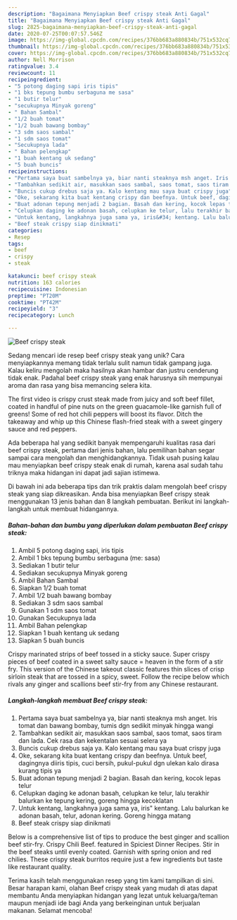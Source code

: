 ```yaml
---
description: "Bagaimana Menyiapkan Beef crispy steak Anti Gagal"
title: "Bagaimana Menyiapkan Beef crispy steak Anti Gagal"
slug: 2825-bagaimana-menyiapkan-beef-crispy-steak-anti-gagal
date: 2020-07-25T00:07:57.546Z
image: https://img-global.cpcdn.com/recipes/376bb683a880834b/751x532cq70/beef-crispy-steak-foto-resep-utama.jpg
thumbnail: https://img-global.cpcdn.com/recipes/376bb683a880834b/751x532cq70/beef-crispy-steak-foto-resep-utama.jpg
cover: https://img-global.cpcdn.com/recipes/376bb683a880834b/751x532cq70/beef-crispy-steak-foto-resep-utama.jpg
author: Nell Morrison
ratingvalue: 3.4
reviewcount: 11
recipeingredient:
- "5 potong daging sapi iris tipis"
- "1 bks tepung bumbu serbaguna me sasa"
- "1 butir telur"
- "secukupnya Minyak goreng"
- " Bahan Sambal"
- "1/2 buah tomat"
- "1/2 buah bawang bombay"
- "3 sdm saos sambal"
- "1 sdm saos tomat"
- "Secukupnya lada"
- " Bahan pelengkap"
- "1 buah kentang uk sedang"
- "5 buah buncis"
recipeinstructions:
- "Pertama saya buat sambelnya ya, biar nanti steaknya msh anget. Iris tomat dan bawang bombay, tumis dgn sedikit minyak hingga wangi"
- "Tambahkan sedikit air, masukkan saos sambal, saos tomat, saos tiram dan lada. Cek rasa dan kekentalan sesuai selera ya"
- "Buncis cukup drebus saja ya. Kalo kentang mau saya buat crispy juga"
- "Oke, sekarang kita buat kentang crispy dan beefnya. Untuk beef, dagingnya diiris tipis, cuci bersih, pukul-pukul dgn ulekan kalo dirasa kurang tipis ya"
- "Buat adonan tepung menjadi 2 bagian. Basah dan kering, kocok lepas telur"
- "Celupkan daging ke adonan basah, celupkan ke telur, lalu terakhir balurkan ke tepung kering, goreng hingga kecoklatan"
- "Untuk kentang, langkahnya juga sama ya, iris&#34; kentang. Lalu balurkan ke adonan basah, telur, adonan kering. Goreng hingga matang"
- "Beef steak crispy siap dinikmati"
categories:
- Resep
tags:
- beef
- crispy
- steak

katakunci: beef crispy steak 
nutrition: 163 calories
recipecuisine: Indonesian
preptime: "PT20M"
cooktime: "PT42M"
recipeyield: "3"
recipecategory: Lunch

---
```



![Beef crispy steak](https://img-global.cpcdn.com/recipes/376bb683a880834b/751x532cq70/beef-crispy-steak-foto-resep-utama.jpg)

Sedang mencari ide resep beef crispy steak yang unik? Cara menyiapkannya memang tidak terlalu sulit namun tidak gampang juga. Kalau keliru mengolah maka hasilnya akan hambar dan justru cenderung tidak enak. Padahal beef crispy steak yang enak harusnya sih mempunyai aroma dan rasa yang bisa memancing selera kita.

The first video is crispy crust steak made from juicy and soft beef fillet, coated in handful of pine nuts on the green guacamole-like garnish full of greens! Some of red hot chili peppers will boost its flavor. Ditch the takeaway and whip up this Chinese flash-fried steak with a sweet gingery sauce and red peppers.

Ada beberapa hal yang sedikit banyak mempengaruhi kualitas rasa dari beef crispy steak, pertama dari jenis bahan, lalu pemilihan bahan segar sampai cara mengolah dan menghidangkannya. Tidak usah pusing kalau mau menyiapkan beef crispy steak enak di rumah, karena asal sudah tahu triknya maka hidangan ini dapat jadi sajian istimewa.


Di bawah ini ada beberapa tips dan trik praktis dalam mengolah beef crispy steak yang siap dikreasikan. Anda bisa menyiapkan Beef crispy steak menggunakan 13 jenis bahan dan 8 langkah pembuatan. Berikut ini langkah-langkah untuk membuat hidangannya.

<!--inarticleads1-->

##### Bahan-bahan dan bumbu yang diperlukan dalam pembuatan Beef crispy steak:

1. Ambil 5 potong daging sapi, iris tipis
1. Ambil 1 bks tepung bumbu serbaguna (me: sasa)
1. Sediakan 1 butir telur
1. Sediakan secukupnya Minyak goreng
1. Ambil  Bahan Sambal
1. Siapkan 1/2 buah tomat
1. Ambil 1/2 buah bawang bombay
1. Sediakan 3 sdm saos sambal
1. Gunakan 1 sdm saos tomat
1. Gunakan Secukupnya lada
1. Ambil  Bahan pelengkap
1. Siapkan 1 buah kentang uk sedang
1. Siapkan 5 buah buncis


Crispy marinated strips of beef tossed in a sticky sauce. Super crispy pieces of beef coated in a sweet salty sauce = heaven in the form of a stir fry. This version of the Chinese takeout classic features thin slices of crisp sirloin steak that are tossed in a spicy, sweet. Follow the recipe below which rivals any ginger and scallions beef stir-fry from any Chinese restaurant. 

<!--inarticleads2-->

##### Langkah-langkah membuat Beef crispy steak:

1. Pertama saya buat sambelnya ya, biar nanti steaknya msh anget. Iris tomat dan bawang bombay, tumis dgn sedikit minyak hingga wangi
1. Tambahkan sedikit air, masukkan saos sambal, saos tomat, saos tiram dan lada. Cek rasa dan kekentalan sesuai selera ya
1. Buncis cukup drebus saja ya. Kalo kentang mau saya buat crispy juga
1. Oke, sekarang kita buat kentang crispy dan beefnya. Untuk beef, dagingnya diiris tipis, cuci bersih, pukul-pukul dgn ulekan kalo dirasa kurang tipis ya
1. Buat adonan tepung menjadi 2 bagian. Basah dan kering, kocok lepas telur
1. Celupkan daging ke adonan basah, celupkan ke telur, lalu terakhir balurkan ke tepung kering, goreng hingga kecoklatan
1. Untuk kentang, langkahnya juga sama ya, iris&#34; kentang. Lalu balurkan ke adonan basah, telur, adonan kering. Goreng hingga matang
1. Beef steak crispy siap dinikmati


Below is a comprehensive list of tips to produce the best ginger and scallion beef stir-fry. Crispy Chili Beef. featured in Spiciest Dinner Recipes. Stir in the beef steaks until evenly coated. Garnish with spring onion and red chilies. These crispy steak burritos require just a few ingredients but taste like restaurant quality. 

Terima kasih telah menggunakan resep yang tim kami tampilkan di sini. Besar harapan kami, olahan Beef crispy steak yang mudah di atas dapat membantu Anda menyiapkan hidangan yang lezat untuk keluarga/teman maupun menjadi ide bagi Anda yang berkeinginan untuk berjualan makanan. Selamat mencoba!
